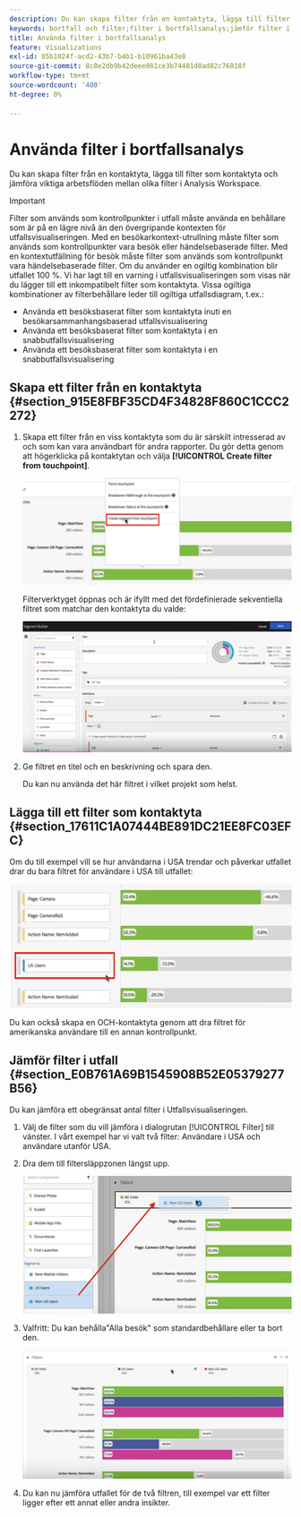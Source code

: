 ```yaml
---
description: Du kan skapa filter från en kontaktyta, lägga till filter som kontaktyta och jämföra viktiga arbetsflöden mellan olika filter i Analysis Workspace.
keywords: bortfall och filter;filter i bortfallsanalys;jämför filter i bortfall
title: Använda filter i bortfallsanalys
feature: Visualizations
exl-id: 85b1024f-acd2-43b7-b4b1-b10961ba43e8
source-git-commit: 8c8e2db9b42deee081ce3b74481d0ad82c76818f
workflow-type: tm+mt
source-wordcount: '400'
ht-degree: 0%

---
```


# Använda filter i bortfallsanalys

Du kan skapa filter från en kontaktyta, lägga till filter som kontaktyta och jämföra viktiga arbetsflöden mellan olika filter i Analysis Workspace.

>[!IMPORTANT]
>
>Filter som används som kontrollpunkter i utfall måste använda en behållare som är på en lägre nivå än den övergripande kontexten för utfallsvisualiseringen. Med en besökarkontext-utrullning måste filter som används som kontrollpunkter vara besök eller händelsebaserade filter. Med en kontextutfällning för besök måste filter som används som kontrollpunkt vara händelsebaserade filter. Om du använder en ogiltig kombination blir utfallet 100 %. Vi har lagt till en varning i utfallsvisualiseringen som visas när du lägger till ett inkompatibelt filter som kontaktyta. Vissa ogiltiga kombinationer av filterbehållare leder till ogiltiga utfallsdiagram, t.ex.:

* Använda ett besöksbaserat filter som kontaktyta inuti en besökarsammanhangsbaserad utfallsvisualisering
* Använda ett besöksbaserat filter som kontaktyta i en snabbutfallsvisualisering
* Använda ett besöksbaserat filter som kontaktyta i en snabbutfallsvisualisering

## Skapa ett filter från en kontaktyta {#section_915E8FBF35CD4F34828F860C1CCC2272}

1. Skapa ett filter från en viss kontaktyta som du är särskilt intresserad av och som kan vara användbart för andra rapporter. Du gör detta genom att högerklicka på kontaktytan och välja **[!UICONTROL Create filter from touchpoint]**.

   ![](assets/segment-from-touchpoint.png)

   Filterverktyget öppnas och är ifyllt med det fördefinierade sekventiella filtret som matchar den kontaktyta du valde:

   ![](assets/segment-builder.png)

1. Ge filtret en titel och en beskrivning och spara den.

   Du kan nu använda det här filtret i vilket projekt som helst.

## Lägga till ett filter som kontaktyta {#section_17611C1A07444BE891DC21EE8FC03EFC}

Om du till exempel vill se hur användarna i USA trendar och påverkar utfallet drar du bara filtret för användare i USA till utfallet:

![](assets/segment-touchpoint.png)

Du kan också skapa en OCH-kontaktyta genom att dra filtret för amerikanska användare till en annan kontrollpunkt.

## Jämför filter i utfall {#section_E0B761A69B1545908B52E05379277B56}

Du kan jämföra ett obegränsat antal filter i Utfallsvisualiseringen.

1. Välj de filter som du vill jämföra i dialogrutan [!UICONTROL Filter] till vänster. I vårt exempel har vi valt två filter: Användare i USA och användare utanför USA.
1. Dra dem till filtersläppzonen längst upp.

   ![](assets/segment-drop.png)

1. Valfritt: Du kan behålla&quot;Alla besök&quot; som standardbehållare eller ta bort den.

   ![](assets/seg-compare.png)

1. Du kan nu jämföra utfallet för de två filtren, till exempel var ett filter ligger efter ett annat eller andra insikter.
